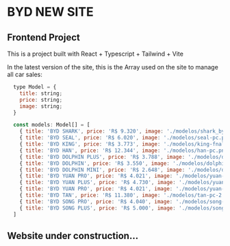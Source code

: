 # BYD NEW SITE 
## Frontend Project

This is a project built with React + Typescript + Tailwind + Vite

In the latest version of the site, this is the Array used on the site to manage all car sales:
```js
  type Model = {
    title: string;
    price: string;
    image: string;
  }

  const models: Model[] = [
    { title: 'BYD SHARK', price: 'R$ 9.320', image: './modelos/shark_byd_leasing.png' },
    { title: 'BYD SEAL', price: 'R$ 6.020', image: './modelos/seal-pc.png' },
    { title: 'BYD KING', price: 'R$ 3.773', image: './modelos/king-fnal-mob.png' },
    { title: 'BYD HAN', price: 'R$ 12.344', image: './modelos/han-pc.png' },
    { title: 'BYD DOLPHIN PLUS', price: 'R$ 3.788', image: './modelos/dolphin-plus-pc.png' },
    { title: 'BYD DOLPHIN', price: 'R$ 3.550', image: './modelos/dolphin-pc.png' },
    { title: 'BYD DOLPHIN MINI', price: 'R$ 2.648', image: './modelos/dolphin-mini-pc.png' },
    { title: 'BYD YUAN PRO', price: 'R$ 4.021', image: './modelos/yuan-pro-pc-2.png' },
    { title: 'BYD YUAN PLUS', price: 'R$ 4.730', image: './modelos/yuan-plus-pc.png' },
    { title: 'BYD YUAN PRO', price: 'R$ 4.021', image: './modelos/yuan-pro-pc-2.png' },
    { title: 'BYD TAN', price: 'R$ 11.380', image: './modelos/tan-pc-2.png' },
    { title: 'BYD SONG PRO', price: 'R$ 4.040', image: './modelos/song-pro-pc.png' },
    { title: 'BYD SONG PLUS', price: 'R$ 5.000', image: './modelos/song-plus-pc.png' },
  ]
```

## Website under construction...